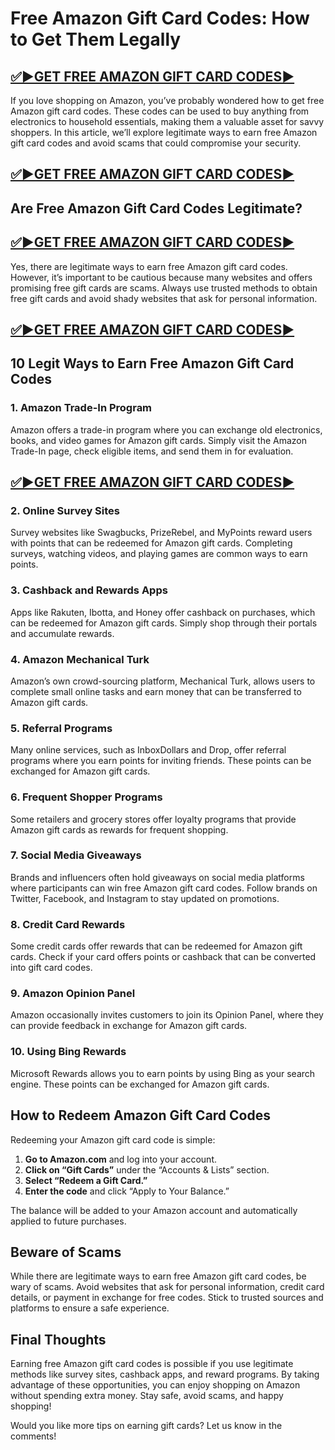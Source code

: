 # Free Amazon Gift Card Codes: How to Get Them Legally
## [✅▶️GET FREE AMAZON GIFT CARD CODES▶️](https://sbsabuj.com/sb/anaz/)
If you love shopping on Amazon, you’ve probably wondered how to get free Amazon gift card codes. These codes can be used to buy anything from electronics to household essentials, making them a valuable asset for savvy shoppers. In this article, we’ll explore legitimate ways to earn free Amazon gift card codes and avoid scams that could compromise your security.
## [✅▶️GET FREE AMAZON GIFT CARD CODES▶️](https://sbsabuj.com/sb/anaz/)
## Are Free Amazon Gift Card Codes Legitimate?
## [✅▶️GET FREE AMAZON GIFT CARD CODES▶️](https://sbsabuj.com/sb/anaz/)
Yes, there are legitimate ways to earn free Amazon gift card codes. However, it’s important to be cautious because many websites and offers promising free gift cards are scams. Always use trusted methods to obtain free gift cards and avoid shady websites that ask for personal information.
## [✅▶️GET FREE AMAZON GIFT CARD CODES▶️](https://sbsabuj.com/sb/anaz/)
## 10 Legit Ways to Earn Free Amazon Gift Card Codes

### 1. **Amazon Trade-In Program**
Amazon offers a trade-in program where you can exchange old electronics, books, and video games for Amazon gift cards. Simply visit the Amazon Trade-In page, check eligible items, and send them in for evaluation.
## [✅▶️GET FREE AMAZON GIFT CARD CODES▶️](https://sbsabuj.com/sb/anaz/)
### 2. **Online Survey Sites**
Survey websites like Swagbucks, PrizeRebel, and MyPoints reward users with points that can be redeemed for Amazon gift cards. Completing surveys, watching videos, and playing games are common ways to earn points.

### 3. **Cashback and Rewards Apps**
Apps like Rakuten, Ibotta, and Honey offer cashback on purchases, which can be redeemed for Amazon gift cards. Simply shop through their portals and accumulate rewards.

### 4. **Amazon Mechanical Turk**
Amazon’s own crowd-sourcing platform, Mechanical Turk, allows users to complete small online tasks and earn money that can be transferred to Amazon gift cards.

### 5. **Referral Programs**
Many online services, such as InboxDollars and Drop, offer referral programs where you earn points for inviting friends. These points can be exchanged for Amazon gift cards.

### 6. **Frequent Shopper Programs**
Some retailers and grocery stores offer loyalty programs that provide Amazon gift cards as rewards for frequent shopping.

### 7. **Social Media Giveaways**
Brands and influencers often hold giveaways on social media platforms where participants can win free Amazon gift card codes. Follow brands on Twitter, Facebook, and Instagram to stay updated on promotions.

### 8. **Credit Card Rewards**
Some credit cards offer rewards that can be redeemed for Amazon gift cards. Check if your card offers points or cashback that can be converted into gift card codes.

### 9. **Amazon Opinion Panel**
Amazon occasionally invites customers to join its Opinion Panel, where they can provide feedback in exchange for Amazon gift cards.

### 10. **Using Bing Rewards**
Microsoft Rewards allows you to earn points by using Bing as your search engine. These points can be exchanged for Amazon gift cards.

## How to Redeem Amazon Gift Card Codes

Redeeming your Amazon gift card code is simple:

1. **Go to Amazon.com** and log into your account.
2. **Click on “Gift Cards”** under the “Accounts & Lists” section.
3. **Select “Redeem a Gift Card.”**
4. **Enter the code** and click “Apply to Your Balance.”

The balance will be added to your Amazon account and automatically applied to future purchases.

## Beware of Scams

While there are legitimate ways to earn free Amazon gift card codes, be wary of scams. Avoid websites that ask for personal information, credit card details, or payment in exchange for free codes. Stick to trusted sources and platforms to ensure a safe experience.

## Final Thoughts

Earning free Amazon gift card codes is possible if you use legitimate methods like survey sites, cashback apps, and reward programs. By taking advantage of these opportunities, you can enjoy shopping on Amazon without spending extra money. Stay safe, avoid scams, and happy shopping!

Would you like more tips on earning gift cards? Let us know in the comments!

